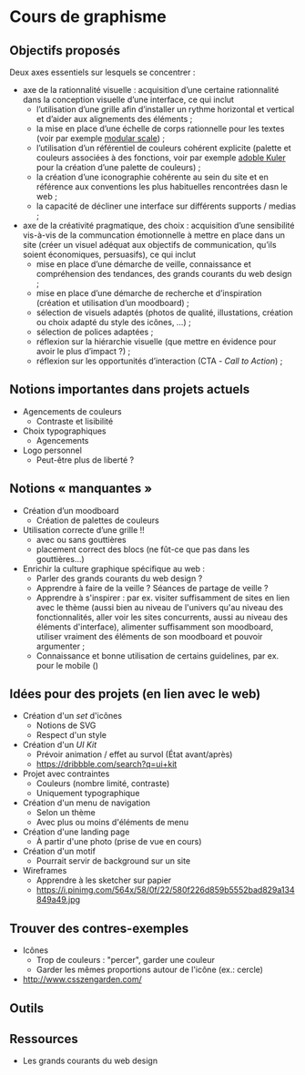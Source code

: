 # Cours de graphisme

## Objectifs proposés

Deux axes essentiels sur lesquels se concentrer :

 - axe de la rationnalité visuelle : acquisition d’une certaine rationnalité dans la conception visuelle d’une interface, ce qui inclut
 	+ l’utilisation d’une grille afin d’installer un rythme horizontal et vertical et d’aider aux alignements des éléments ;
 	+ la mise en place d’une échelle de corps rationnelle pour les textes (voir par exemple [modular scale](http://www.modularscale.com/?16&px&1.333)) ;
 	+ l’utilisation d’un référentiel de couleurs cohérent explicite (palette et couleurs associées à des fonctions, voir par exemple [adoble Kuler](https://color.adobe.com/fr/create/color-wheel) pour la création d’une palette de couleurs) ;
 	+ la création d’une iconographie cohérente au sein du site et en référence aux conventions les plus habituelles rencontrées dasn le web ;
 	+ la capacité de décliner une interface sur différents supports / medias ;
 - axe de la créativité pragmatique, des choix : acquisition d’une sensibilité vis-à-vis de la communcation émotionnelle à mettre en place dans un site (créer un visuel adéquat aux objectifs de communication, qu’ils soient économiques, persuasifs), ce qui inclut
 	+ mise en place d’une démarche de veille, connaissance et compréhension des tendances, des grands courants du web design ;
 	+ mise en place d’une démarche de recherche et d’inspiration (création et utilisation d’un moodboard) ;
 	+ sélection de visuels adaptés (photos de qualité, illustations, création ou choix adapté du style des icônes, …) ;
 	+ sélection de polices adaptées ;
 	+ réflexion sur la hiérarchie visuelle (que mettre en évidence pour avoir le plus d’impact ?) ;
 	+ réflexion sur les opportunités d’interaction (CTA - *Call to Action*) ;

## Notions importantes dans projets actuels

- Agencements de couleurs
    - Contraste et lisibilité
- Choix typographiques
    - Agencements
- Logo personnel
    - Peut-être plus de liberté ?

## Notions « manquantes »

- Création d’un moodboard
    - Création de palettes de couleurs
- Utilisation correcte d’une grille !!
    + avec ou sans gouttières
    + placement correct des blocs (ne fût-ce que pas dans les gouttières…)
- Enrichir la culture graphique spécifique au web :
    - Parler des grands courants du web design ?
    - Apprendre à faire de la veille ? Séances de partage de veille ?
    - Apprendre à s'inspirer : par ex. visiter suffisamment de sites en lien avec le thème (aussi bien au niveau de l'univers qu'au niveau des fonctionnalités, aller voir les sites concurrents, aussi au niveau des éléments d'interface), alimenter suffisamment son moodboard, utiliser vraiment des éléments de son moodboard et pouvoir argumenter ;
    - Connaissance et bonne utilisation de certains guidelines, par ex. pour le mobile ()

## Idées pour des projets (en lien avec le web)

- Création d'un *set* d'icônes
    - Notions de SVG
    - Respect d'un style
- Création d'un *UI Kit*
    - Prévoir animation / effet au survol (État avant/après)
    - https://dribbble.com/search?q=ui+kit
- Projet avec contraintes
    - Couleurs (nombre limité, contraste)
    - Uniquement typographique
- Création d'un menu de navigation
    - Selon un thème
    - Avec plus ou moins d'éléments de menu
- Création d'une landing page
    - À partir d'une photo (prise de vue en cours)
- Création d'un motif
    - Pourrait servir de background sur un site
- Wireframes
    - Apprendre à les sketcher sur papier
    - https://i.pinimg.com/564x/58/0f/22/580f226d859b5552bad829a134849a49.jpg

## Trouver des contres-exemples

- Icônes
    - Trop de couleurs : "percer", garder une couleur
    - Garder les mêmes proportions autour de l'icône (ex.: cercle)
- http://www.csszengarden.com/

## Outils

## Ressources

- Les grands courants du web design


